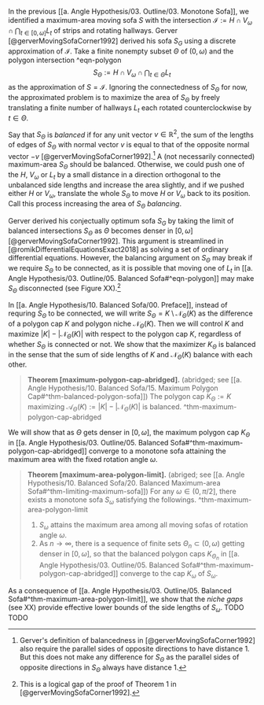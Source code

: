 In the previous [[a. Angle Hypothesis/03. Outline/03. Monotone Sofa]], we identified a maximum-area moving sofa $S$ with the intersection $\mathcal{I} := H \cap V_\omega \cap \bigcap_{t \in [0, \omega]} L_t$ of strips and rotating hallways. Gerver [@gerverMovingSofaCorner1992] derived his sofa $S_G$ using a discrete approximation of $\mathcal{I}$. Take a finite nonempty subset $\Theta$ of $(0, \omega)$ and the polygon intersection ^eqn-polygon
$$
S_\Theta := H \cap V_\omega \cap \bigcap_{t \in \Theta} L_t
$$
as the approximation of $S = \mathcal{I}$. Ignoring the connectedness of $S_\Theta$ for now, the approximated problem is to maximize the area of $S_\Theta$ by freely translating a finite number of hallways $L_t$ each rotated counterclockwise by $t \in \Theta$.

Say that $S_\Theta$ is _balanced_ if for any unit vector $v \in \mathbb{R}^2$, the sum of the lengths of edges of $S_\Theta$ with normal vector $v$ is equal to that of the opposite normal vector $-v$ [@gerverMovingSofaCorner1992].[^balanced] A (not necessarily connected) maximum-area $S_\Theta$ should be balanced. Otherwise, we could push one of the $H$, $V_\omega$ or $L_t$ by a small distance in a direction orthogonal to the unbalanced side lengths and increase the area slightly, and if we pushed either $H$ or $V_\omega$, translate the whole $S_\Theta$ to move $H$ or $V_\omega$ back to its position. Call this process increasing the area of $S_\Theta$ _balancing_.

Gerver derived his conjectually optimum sofa $S_G$ by taking the limit of balanced intersections $S_\Theta$ as $\Theta$ becomes denser in $[0, \omega]$ [@gerverMovingSofaCorner1992]. This argument is streamlined in [@romikDifferentialEquationsExact2018] as solving a set of ordinary differential equations. However, the balancing argument on $S_\Theta$ may break if we require $S_\Theta$ to be connected, as it is possible that moving one of $L_t$ in [[a. Angle Hypothesis/03. Outline/05. Balanced Sofa#^eqn-polygon]] may make $S_\Theta$ disconnected (see Figure XX).[^disconnected]

In [[a. Angle Hypothesis/10. Balanced Sofa/00. Preface]], instead of requring $S_{\Theta}$ to be connected, we will write $S_\Theta = K \setminus \mathcal{N}_\Theta(K)$ as the difference of a polygon cap $K$ and polygon niche $\mathcal{N}_\Theta(K)$. Then we will control $K$ and maximize $|K| - |\mathcal{N}_\Theta(K)|$ with respect to the polygon cap $K$, regardless of whether $S_{\Theta}$ is connected or not. We show that the maximizer $K_\Theta$ is balanced in the sense that the sum of side lengths of $K$ and $\mathcal{N}_{\Theta}(K)$ balance with each other.

> __Theorem [maximum-polygon-cap-abridged].__ (abridged; see [[a. Angle Hypothesis/10. Balanced Sofa/15. Maximum Polygon Cap#^thm-balanced-polygon-sofa]]) The polygon cap $K_\Theta := K$ maximizing $\mathcal{A}_\Theta(K) := |K| - |\mathcal{N}_\Theta(K)|$ is balanced. ^thm-maximum-polygon-cap-abridged

We will show that as $\Theta$ gets denser in $[0,\omega]$, the maximum polygon cap $K_\Theta$ in [[a. Angle Hypothesis/03. Outline/05. Balanced Sofa#^thm-maximum-polygon-cap-abridged]] converge to a monotone sofa attaining the maximum area with the fixed rotation angle $\omega$.

> __Theorem [maximum-area-polygon-limit].__ (abriged; see [[a. Angle Hypothesis/10. Balanced Sofa/20. Balanced Maximum-area Sofa#^thm-limiting-maximum-sofa]]) For any $\omega \in (0, \pi/2]$, there exists a monotone sofa $S_\omega$ satisfying the followings. ^thm-maximum-area-polygon-limit
> 
> 1. $S_\omega$ attains the maximum area among all moving sofas of rotation angle $\omega$.
> 2. As $n \to \infty$, there is a sequence of finite sets $\Theta_n \subset (0, \omega)$ getting denser in $[0, \omega]$, so that the balanced polygon caps $K_{\Theta_n}$ in [[a. Angle Hypothesis/03. Outline/05. Balanced Sofa#^thm-maximum-polygon-cap-abridged]] converge to the cap $K_\omega$ of $S_\omega$.

As a consequence of [[a. Angle Hypothesis/03. Outline/05. Balanced Sofa#^thm-maximum-area-polygon-limit]], we show that the _niche gaps_ (see XX) provide effective lower bounds of the side lengths of $S_\omega$. TODO TODO

[^balanced]: Gerver's definition of balancedness in [@gerverMovingSofaCorner1992] also require the parallel sides of opposite directions to have distance 1. But this does not make any difference for $S_\Theta$ as the parallel sides of opposite directions in $S_\Theta$ always have distance 1.

[^disconnected]: This is a logical gap of the proof of Theorem 1 in [@gerverMovingSofaCorner1992].